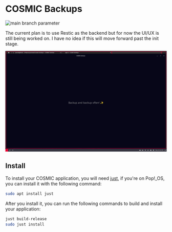 # COSMIC Backups

![main branch parameter](https://github.com/github/docs/actions/workflows/rust.yml/badge.svg?branch=main)

The current plan is to use Restic as the backend but for now the UI/UX is still being worked on. I have no idea if this will move forward past the init stage.

![COSMIC Backups PoC](COSMIC-Backups-PoC.png)

## Install

To install your COSMIC application, you will need [just](https://github.com/casey/just), if you're on Pop!\_OS, you can install it with the following command:

```sh
sudo apt install just
```

After you install it, you can run the following commands to build and install your application:

```sh
just build-release
sudo just install
```
